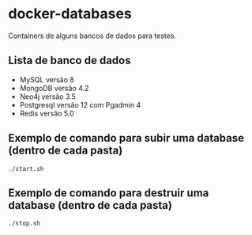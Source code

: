 docker-databases
=========

Containers de alguns bancos de dados para testes.

Lista de banco de dados
------------

- MySQL versão 8
- MongoDB versão 4.2
- Neo4j versão 3.5
- Postgresql versão 12 com Pgadmin 4
- Redis versão 5.0


Exemplo de comando para subir uma database (dentro de cada pasta)
------------

    ./start.sh


Exemplo de comando para destruir uma database (dentro de cada pasta)
------------

    ./stop.sh
